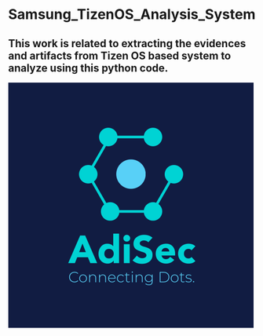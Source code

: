# Samsung_TizenOS_Analysis_System
This work is related to extracting the evidences and artifacts from Tizen OS based system to analyze using this python code.
-----------------------------------------------------------------------------------------------------------------

![alt text](https://github.com/LALalitViyogi/Samsung_TizenOS_Analysis_System/blob/main/ylfoirwo.png?raw=true)
